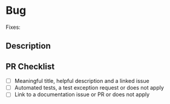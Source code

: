 <!-- DO NOT MODIFY OR DELETE THIS TEMPLATE. IT IS USED IN AUTOMATION. -->

# Bug

<!-- If this is an engineering change or test change only, you do not need an issue. -->
<!-- Find or create an issue in NuGet/Home and paste the full url. -->
<!-- Multiple changes may apply to a single issue, but only when the PRs are all created within a short period of time. -->
Fixes:

## Description

## PR Checklist

- [ ] Meaningful title, helpful description and a linked issue
- [ ] Automated tests, a test exception request or does not apply
- [ ] Link to a documentation issue or PR or does not apply
